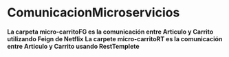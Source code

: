 # ComunicacionMicroservicios
<b>La carpeta micro-carritoFG es la comunicación entre Articulo y Carrito utilizando Feign de Netflix</b>
<b>La carpete micro-carritoRT es la comunicación entre Articulo y Carrito usando RestTemplete</b>
